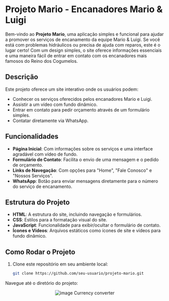 # Projeto Mario - Encanadores Mario & Luigi

Bem-vindo ao **Projeto Mario**, uma aplicação simples e funcional para ajudar a promover os serviços de encanamento da equipe Mario & Luigi. Se você está com problemas hidráulicos ou precisa de ajuda com reparos, este é o lugar certo! Com um design simples, o site oferece informações essenciais e uma maneira fácil de entrar em contato com os encanadores mais famosos do Reino dos Cogumelos.

## Descrição

Este projeto oferece um site interativo onde os usuários podem:

- Conhecer os serviços oferecidos pelos encanadores Mario e Luigi.
- Assistir a um vídeo com fundo dinâmico.
- Entrar em contato para pedir orçamento através de um formulário simples.
- Contatar diretamente via WhatsApp.

## Funcionalidades

- **Página Inicial**: Com informações sobre os serviços e uma interface agradável com vídeo de fundo.
- **Formulário de Contato**: Facilita o envio de uma mensagem e o pedido de orçamento.
- **Links de Navegação**: Com opções para "Home", "Fale Conosco" e "Nossos Serviços".
- **WhatsApp**: Botão para enviar mensagens diretamente para o número do serviço de encanamento.

## Estrutura do Projeto

- **HTML**: A estrutura do site, incluindo navegação e formulários.
- **CSS**: Estilos para a formatação visual do site.
- **JavaScript**: Funcionalidade para exibir/ocultar o formulário de contato.
- **Ícones e Vídeos**: Arquivos estáticos como ícones de site e vídeos para fundo dinâmico.

## Como Rodar o Projeto

1. Clone este repositório em seu ambiente local:
   ```bash
   git clone https://github.com/seu-usuario/projeto-mario.git
Navegue até o diretório do projeto:

<div align="center">
  <img src="https://github.com/Brunogitguimaraes/Convert-Money/blob/main/assets/projeto-convert-money-desktop.png?raw=true" alt="image Currency converter"/>
</div>

